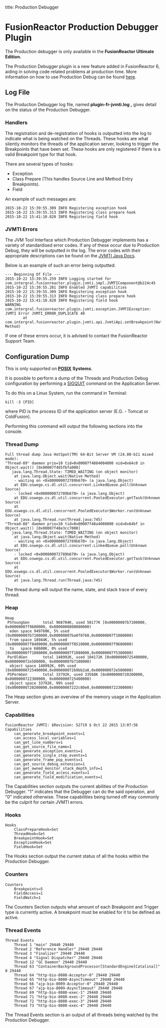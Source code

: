 title: Production Debugger

# FusionReactor Production Debugger Plugin

The Production debugger is only available in the **FusionReactor Ultimate Edition.**

The Production Debugger plugin is a new feature added in FusionReactor 6,
aiding in solving code related problems at production time. More
information on how to use Production Debug can be found
[here](/frdocs/Data-insights/Features/Debugger/Overview/).

## Log File

The Production Debugger log file, named **plugin-fr-jvmti.log ,** gives
detail on the status of the Production Debugger.

### Handlers

The registration and de-registration of hooks is outputted into the log
to indicate what is being watched on the Threads. These hooks are what
silently monitors the threads of the application server, looking to
trigger the Breakpoints that have been set. These hooks are only
registered if there is a valid Breakpoint type for that hook.

There are several types of hooks:

-   Exception
-   Class Prepare (This handles Source Line and Method Entry
    Breakpoints).
-   Field

An example of such messages are:

    2015-10-22 15:39:55.309 INFO Registering exception hook
    2015-10-22 15:39:55.313 INFO Registering class prepare hook
    2015-10-22 15:41:10.820 INFO Registering field hook

### JVMTI Errors

The JVM Tool Interface which Production Debugger implements has a
variety of standardised error codes. If any of these occur due to
Production Debug, they will be outputted in the log. The error codes
with their appropriate descriptions can be found on the
<a href="http://docs.oracle.com/javase/7/docs/platform/jvmti/jvmti.html#ErrorSection" class="external-link">JVMTI Java Docs</a>.

Below is an example of such an error being outputted:

    --- Beginning Of File ---
    2015-10-22 15:39:55.259 INFO Logging started for com.intergral.fusionreactor.plugin.jvmti.impl.JVMTIComponent@b224c45
    2015-10-22 15:39:55.281 INFO Enabled JVMTI capabilities
    2015-10-22 15:39:55.309 INFO Registering exception hook
    2015-10-22 15:39:55.313 INFO Registering class prepare hook
    2015-10-22 15:41:10.820 INFO Registering field hook
    WARNING com.intergral.fusionreactor.plugin.jvmti.exception.JVMTIException: JVMTI Error JVMTI_ERROR_DUPLICATE 40
            at com.intergral.fusionreactor.plugin.jvmti.api.JvmtiApi.setBreakpoint(Native Method)

If one of these errors occur, it is advised to contact the FusionReactor
Support Team.

## Configuration Dump

This is only supported on
<a href="https://en.wikipedia.org/wiki/POSIX" class="external-link"><strong>POSIX</strong></a>
**Systems.**

It is possible to perform a dump of the Threads and Production Debug
configuration by performing a
<a href="https://en.wikipedia.org/wiki/Unix_signal" class="external-link">SIGQUIT</a>
command on the Application Server.

To do this on a Linux System, run the command in Terminal:

    kill -3 [PID]

where PID is the process ID of the application server (E.G. - Tomcat or
ColdFusion).

Performing this command will output the following sections into the
console.

### Thread Dump

    Full thread dump Java HotSpot(TM) 64-Bit Server VM (24.80-b11 mixed mode):
    "Thread-89" daemon prio=10 tid=0x00007f4884004000 nid=0x64c0 in Object.wait() [0x00007f485fbfa000]
       java.lang.Thread.State: TIMED_WAITING (on object monitor)
        at java.lang.Object.wait(Native Method)
        - waiting on <0x000000072789b670> (a java.lang.Object)
        at EDU.oswego.cs.dl.util.concurrent.LinkedQueue.poll(Unknown Source)
        - locked <0x000000072789b670> (a java.lang.Object)
        at EDU.oswego.cs.dl.util.concurrent.PooledExecutor.getTask(Unknown Source)
        at EDU.oswego.cs.dl.util.concurrent.PooledExecutor$Worker.run(Unknown Source)
        at java.lang.Thread.run(Thread.java:745)
    "Thread-88" daemon prio=10 tid=0x00007f48a4008000 nid=0x64bf in Object.wait() [0x00007f48e3cc7000]
       java.lang.Thread.State: TIMED_WAITING (on object monitor)
        at java.lang.Object.wait(Native Method)
        - waiting on <0x000000072789b670> (a java.lang.Object)
        at EDU.oswego.cs.dl.util.concurrent.LinkedQueue.poll(Unknown Source)
        - locked <0x000000072789b670> (a java.lang.Object)
        at EDU.oswego.cs.dl.util.concurrent.PooledExecutor.getTask(Unknown Source)
        at EDU.oswego.cs.dl.util.concurrent.PooledExecutor$Worker.run(Unknown Source)
        at java.lang.Thread.run(Thread.java:745)

The thread dump will output the name, state, and stack trace of every
thread.



### Heap

    Heap
     PSYoungGen      total 968704K, used 50177K [0x00000007b7100000, 0x00000007f9680000, 0x0000000800000000)
      eden space 949760K, 5% used [0x00000007b7100000,0x00000007ba0f0760,0x00000007f1080000)
      from space 18944K, 5% used [0x00000007f8400000,0x00000007f8510000,0x00000007f9680000)
      to   space 68608K, 0% used [0x00000007f1080000,0x00000007f1080000,0x00000007f5380000)
     ParOldGen       total 148992K, used 104172K [0x0000000725400000, 0x000000072e580000, 0x00000007b7100000)
      object space 148992K, 69% used [0x0000000725400000,0x000000072b9bb2a8,0x000000072e580000)
     PSPermGen       total 33792K, used 33568K [0x0000000720200000, 0x0000000722300000, 0x0000000725400000)
      object space 33792K, 99% used [0x0000000720200000,0x00000007222c80e0,0x0000000722300000)

The Heap section gives an overview of the memory usage in the
Application Server.

### Capabilities

    FusionReactor JVMTI: $Revision: 52719 $ Oct 22 2015 13:07:56
    Capabilities
        can_generate_breakpoint_events=1
        can_access_local_variables=1
        can_get_line_numbers=1
        can_get_source_file_name=1
        can_generate_exception_events=1
        can_generate_single_step_events=1
        can_generate_frame_pop_events=1
        can_get_source_debug_extension=1
        can_get_owned_monitor_stack_depth_info=1
        can_generate_field_access_events=1
        can_generate_field_modification_events=1

The Capabilities section outputs the current abilities of the Production
Debugger. "1" indicates that the Debugger can do the said operation, and
"0" indicated otherwise. These capabilities being turned off may
commonly be the culprit for certain JVMTI errors.

### Hooks

    Hooks
        ClassPrepareHook=Set
        ThreadHook=Set
        BreakpointHook=Set
        ExceptionHook=Set
        FieldHook=Set

The Hooks section output the current status of all the hooks within the
Production Debugger.

### Counters

    Counters
        Breakpoints=5
        FieldAccess=1
        FieldWatch=1

The Counters Section outputs what amount of each Breakpoint and Trigger
type is currently active. A breakpoint must be enabled for it to be
defined as active.

### Thread Events

    Thread Events
        Thread 1 "main" 29440 29440
        Thread 2 "Reference Handler" 29440 29440
        Thread 3 "Finalizer" 29440 29440
        Thread 4 "Signal Dispatcher" 29440 29440
        Thread 12 "GC Daemon" 29440 29440
        Thread 63 "ContainerBackgroundProcessor[StandardEngine[Catalina]]" 0 29440
        Thread 64 "http-bio-8080-Acceptor-0" 29440 29440
        Thread 65 "http-bio-8080-AsyncTimeout" 29440 29440
        Thread 66 "ajp-bio-8009-Acceptor-0" 29440 29440
        Thread 67 "ajp-bio-8009-AsyncTimeout" 29440 29440
        Thread 69 "http-bio-8080-exec-1" 29440 29440
        Thread 71 "http-bio-8080-exec-2" 29440 29440
        Thread 72 "http-bio-8080-exec-3" 29440 29440
        Thread 73 "http-bio-8080-exec-4" 29440 29440

The Thread Events section is an output of all threads being watched by
the Production Debugger.
